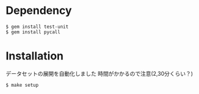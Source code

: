 # Dependency
```
$ gem install test-unit
$ gem install pycall
```

# Installation
データセットの展開を自動化しました
時間がかかるので注意(2,30分くらい？)
```
$ make setup
```
